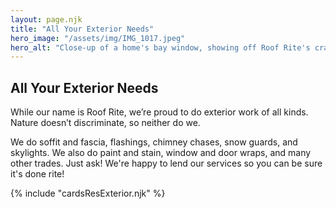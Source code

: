 ```yaml
---
layout: page.njk
title: "All Your Exterior Needs"
hero_image: "/assets/img/IMG_1017.jpeg"
hero_alt: "Close-up of a home's bay window, showing off Roof Rite's craftsmanship. The newly installed, patina-free copper pent roof contrasts with the dark metal window trim and stone exterior, adding an elegant architectural detail beneath a dormer window, and presidential shingle roof. The homeowner's stained glass projects hang framed, behind the window."
---
```


## All Your Exterior Needs

While our name is Roof Rite, we’re proud to do exterior work of all kinds. Nature doesn’t discriminate, so neither do we.

We do soffit and fascia, flashings, chimney chases, snow guards, and skylights. We also do paint and stain, window and door wraps, and
many other trades. Just ask! We're happy to lend our services so you can be sure it's done rite!

<div class="breakout">
  {% include "cardsResExterior.njk" %}
  <!-- Possible Gallery Here -->
</div>
